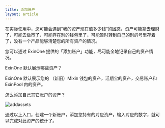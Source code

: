 ```yaml
---
title: 添加账户
layout: article
---
```


在实际使用中，您可能会遇到“我的资产现在值多少钱“的困惑，资产可能拿去理财了，可能去做市了，可能存在别的钱包里了，可能暂时转到自己的别的号里存着了，没有一个产品能够清楚您的所有资产的情况。

您可以通过 ExinOne 提供的「添加账户」功能，尽可能全地记录自己的资产情况。

ExinOne 默认展示哪些资产？

ExinOne 默认展示您的 （新旧）Mixin 钱包的资产，活期宝的资产，交易账户和 ExinPool 内的资产。

怎么添加自己其它账户的资产？

![addassets](/assets/images/addassets.png)

通过以上入口，创建一个新账户，添加您持有的对应资产，输入对应的数字，就可以完成对此资产的统计了。

